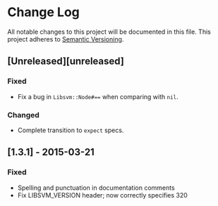 # Change Log
All notable changes to this project will be documented in this file.
This project adheres to [Semantic Versioning](http://semver.org/).

## [Unreleased][unreleased]
### Fixed
- Fix a bug in `Libsvm::Node#==` when comparing with `nil`.

### Changed
- Complete transition to `expect` specs.

## [1.3.1] - 2015-03-21
### Fixed
- Spelling and punctuation in documentation comments
- Fix LIBSVM_VERSION header; now correctly specifies 320
